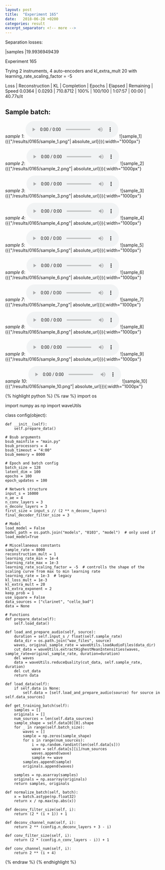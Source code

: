 ```yaml
---
layout: post
title:  "Experiment 165"
date:   2018-06-28 +0200
categories: result
excerpt_separator: <!-- more -->
---
```

Separation losses:

|samples
|19.9936949439<!-- more -->

Experiment 165

Trying 2 instruments, 4 auto-encoders and kl_extra_mult 20 with learning_rate_scaling_factor = -5

Loss | Reconstruction | KL | Completion | Epochs | Elapsed | Remaining | Speed
0.0364 | 0.0293 | 710.8712 | 100% | 100/100 | 1:07:57 | 00:00 | 40.77s/it

## **Sample batch**:
_sample 1_:
<audio src="/ResultsOverview/results/0165/sample_1.wav" controls preload></audio>
![sample_1]({{"/results/0165/sample_1.png"| absolute_url}}){:width="1000px"}

_sample 2_:
<audio src="/ResultsOverview/results/0165/sample_2.wav" controls preload></audio>
![sample_2]({{"/results/0165/sample_2.png"| absolute_url}}){:width="1000px"}

_sample 3_:
<audio src="/ResultsOverview/results/0165/sample_3.wav" controls preload></audio>
![sample_3]({{"/results/0165/sample_3.png"| absolute_url}}){:width="1000px"}

_sample 4_:
<audio src="/ResultsOverview/results/0165/sample_4.wav" controls preload></audio>
![sample_4]({{"/results/0165/sample_4.png"| absolute_url}}){:width="1000px"}

_sample 5_:
<audio src="/ResultsOverview/results/0165/sample_5.wav" controls preload></audio>
![sample_5]({{"/results/0165/sample_5.png"| absolute_url}}){:width="1000px"}

_sample 6_:
<audio src="/ResultsOverview/results/0165/sample_6.wav" controls preload></audio>
![sample_6]({{"/results/0165/sample_6.png"| absolute_url}}){:width="1000px"}

_sample 7_:
<audio src="/ResultsOverview/results/0165/sample_7.wav" controls preload></audio>
![sample_7]({{"/results/0165/sample_7.png"| absolute_url}}){:width="1000px"}

_sample 8_:
<audio src="/ResultsOverview/results/0165/sample_8.wav" controls preload></audio>
![sample_8]({{"/results/0165/sample_8.png"| absolute_url}}){:width="1000px"}

_sample 9_:
<audio src="/ResultsOverview/results/0165/sample_9.wav" controls preload></audio>
![sample_9]({{"/results/0165/sample_9.png"| absolute_url}}){:width="1000px"}

_sample 10_:
<audio src="/ResultsOverview/results/0165/sample_10.wav" controls preload></audio>
![sample_10]({{"/results/0165/sample_10.png"| absolute_url}}){:width="1000px"}


{% highlight python %}
{% raw %}
import os

import numpy as np
import waveUtils


class config(object):

	def __init__(self):
		self.prepare_data()

	# Bsub arguments
	bsub_mainfile = "main.py"
	bsub_processors = 4
	bsub_timeout = "4:00"
	bsub_memory = 8000

	# Epoch and batch config
	batch_size = 128
	latent_dim = 100
	epochs = 100
	epoch_updates = 100

	# Network structure
	input_s = 16000
	n_ae = 4
	n_conv_layers = 3
	n_deconv_layers = 3
	first_size = input_s // (2 ** n_deconv_layers)
	final_decoder_filter_size = 3

	# Model
	load_model = False
	model_path = os.path.join("models", "0103", "model")  # only used if load_model=True

	# Miscellaneous constants
	sample_rate = 8000
	reconstruction_mult = 1
	learning_rate_min = 1e-4
	learning_rate_max = 1e-3
	learning_rate_scaling_factor = -5  # controlls the shape of the scaling curve from max to min learning rate
	learning_rate = 1e-3  # legacy
	kl_loss_mult = 1e-3
	kl_extra_mult = 20
	kl_extra_exponent = 2
	keep_prob = 1
	use_square = False
	data_sources = ["clarinet", "cello_bad"]
	data = None

	# Functions
	def prepare_data(self):
		self.load_data()

	def load_and_prepare_audio(self, source):
		duration = self.input_s / float(self.sample_rate)
		data_dir = os.path.join("wav_files", source)
		waves, original_sample_rate = waveUtils.loadAudioFiles(data_dir)
		cut_data = waveUtils.extractHighestMeanIntensities(waves, sample_rate=original_sample_rate, duration=duration)
		del waves
		data = waveUtils.reduceQuality(cut_data, self.sample_rate, duration)
		del cut_data
		return data

	def load_data(self):
		if self.data is None:
			self.data = [self.load_and_prepare_audio(source) for source in self.data_sources]

	def get_training_batch(self):
		samples = []
		originals = []
		num_sources = len(self.data_sources)
		sample_shape = self.data[0][0].shape
		for _ in range(self.batch_size):
			waves = []
			sample = np.zeros(sample_shape)
			for s in range(num_sources):
				i = np.random.randint(len(self.data[s]))
				wave = self.data[s][i]/num_sources
				waves.append(wave)
				sample += wave
			samples.append(sample)
			originals.append(waves)

		samples = np.asarray(samples)
		originals = np.asarray(originals)
		return samples, originals

	def normalize_batch(self, batch):
		x = batch.astype(np.float32)
		return x / np.max(np.abs(x))

	def deconv_filter_size(self, i):
		return (2 * (i + 1)) + 1

	def deconv_channel_num(self, i):
		return 2 ** (config.n_deconv_layers + 3 - i)

	def conv_filter_size(self, i):
		return (2 * (config.n_conv_layers - i)) + 1

	def conv_channel_num(self, i):
		return 2 ** (i + 4)

{% endraw %}
{% endhighlight %}
